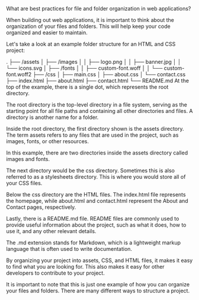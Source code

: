 <!-- @format -->

What are best practices for file and folder organization in web applications?

When building out web applications, it is important to think about the organization of your files and folders. This will help keep your code organized and easier to maintain.

Let's take a look at an example folder structure for an HTML and CSS project:

.
├── /assets
│ ├── /images
│ │ ├── logo.png
│ │ ├── banner.jpg
│ │ └── icons.svg
│ ├── /fonts
│ │ ├── custom-font.woff
│ │ └── custom-font.woff2
├── /css
│ ├── main.css
│ ├── about.css
│ └── contact.css
├── index.html
├── about.html
├── contact.html
└── README.md
At the top of the example, there is a single dot, which represents the root directory.

The root directory is the top-level directory in a file system, serving as the starting point for all file paths and containing all other directories and files. A directory is another name for a folder.

Inside the root directory, the first directory shown is the assets directory. The term assets refers to any files that are used in the project, such as images, fonts, or other resources.

In this example, there are two directories inside the assets directory called images and fonts.

The next directory would be the css directory. Sometimes this is also referred to as a stylesheets directory. This is where you would store all of your CSS files.

Below the css directory are the HTML files. The index.html file represents the homepage, while about.html and contact.html represent the About and Contact pages, respectively.

Lastly, there is a README.md file. README files are commonly used to provide useful information about the project, such as what it does, how to use it, and any other relevant details.

The .md extension stands for Markdown, which is a lightweight markup language that is often used to write documentation.

By organizing your project into assets, CSS, and HTML files, it makes it easy to find what you are looking for. This also makes it easy for other developers to contribute to your project.

It is important to note that this is just one example of how you can organize your files and folders. There are many different ways to structure a project.
